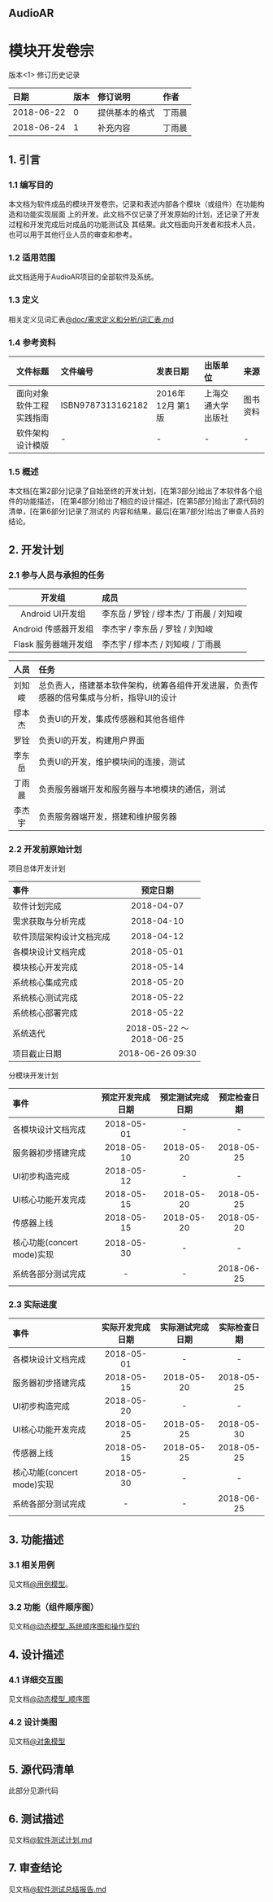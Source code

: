 ## AudioAR
# 模块开发卷宗

版本<1>
修订历史记录

|日期|版本|修订说明|作者|
|:-|:-|:-|:-|
|2018-06-22|0|提供基本的格式|丁雨晨|
|2018-06-24|1|补充内容|丁雨晨|

## 1. 引言

### 1.1 编写目的
本文档为软件成品的模块开发卷宗，记录和表述内部各个模块（或组件）在功能构造和功能实现层面
上的开发。此文档不仅记录了开发原始的计划，还记录了开发过程和开发完成后对成品的功能测试及
其结果。此文档面向开发者和技术人员，也可以用于其他行业人员的审查和参考。

### 1.2 适用范围
此文档适用于AudioAR项目的全部软件及系统。

### 1.3 定义
相关定义见词汇表[@doc/需求定义和分析/词汇表.md](/需求定义和分析/词汇表.md)

### 1.4 参考资料
|文件标题|文件编号|发表日期|出版单位|来源|
|:-:|:-|:-|:-|:-|
|面向对象软件工程实践指南|ISBN9787313162182|2016年 12月 第1版|上海交通大学出版社|图书资料|
|软件架构设计模版|-|-|-|-|课程资料|

### 1.5 概述
本文档[在第2部分]记录了自始至终的开发计划，[在第3部分]给出了本软件各个组件的功能描述，
[在第4部分]给出了相应的设计描述，[在第5部分]给出了源代码的清单，[在第6部分]记录了测试的
内容和结果，最后[在第7部分]给出了审查人员的结论。

## 2. 开发计划

### 2.1 参与人员与承担的任务
|开发组|成员|
|:-:|:-|
|Android UI开发组| 李东岳 / 罗铨 / 缪本杰/ 丁雨晨 / 刘知峻 |
|Android 传感器开发组| 李杰宇 / 李东岳 / 罗铨 / 刘知峻 |
|Flask 服务器端开发组|李杰宇 / 缪本杰 / 刘知峻 / 丁雨晨 |

|人员|任务|
|:-:|:-|
|刘知峻|总负责人，搭建基本软件架构，统筹各组件开发进展，负责传感器的信号集成与分析，指导UI的设计|
|缪本杰|负责UI的开发，集成传感器和其他各组件|
|罗铨|负责UI的开发，构建用户界面|
|李东岳|负责UI的开发，维护模块间的连接，测试|
|丁雨晨|负责服务器端开发和服务器与本地模块的通信，测试|
|李杰宇|负责服务器端开发，搭建和维护服务器|

### 2.2 开发前原始计划
项目总体开发计划

|事件|预定日期|
|:-|:-:|
|软件计划完成|2018-04-07|
|需求获取与分析完成|2018-04-10|
|软件顶层架构设计文档完成|2018-04-12|
|各模块设计文档完成|2018-05-01|
|模块核心开发完成|2018-05-14|
|系统核心集成完成|2018-05-20|
|系统核心测试完成|2018-05-22|
|系统核心部署完成|2018-05-22|
|系统迭代|2018-05-22 ～<br> 2018-06-25|
|项目截止日期|2018-06-26 09:30|

分模块开发计划

|事件|预定开发完成日期|预定测试完成日期|预定检查日期|
|:-|:-:|:-:|:-:|
|各模块设计文档完成|2018-05-01|-|-|
|服务器初步搭建完成|2018-05-10|2018-05-20|2018-05-25|
|UI初步构造完成|2018-05-12|-|-|
|UI核心功能开发完成|2018-05-15|2018-05-20|2018-05-25|
|传感器上线|2018-05-15|2018-05-20|2018-05-20|
|核心功能(concert mode)实现|2018-05-30|-|-|
|系统各部分测试完成|-|-|2018-06-25|

### 2.3 实际进度
|事件|实际开发完成日期|实际测试完成日期|实际检查日期|
|:-|:-:|:-:|:-:|
|各模块设计文档完成|2018-05-01|-|-|
|服务器初步搭建完成|2018-05-15|2018-05-20|2018-05-25|
|UI初步构造完成|2018-05-20|-|-|
|UI核心功能开发完成|2018-05-25|2018-05-25|2018-05-30|
|传感器上线|2018-05-15|2018-05-25|2018-05-25|
|核心功能(concert mode)实现|2018-05-30|-|-|
|系统各部分测试完成|-|-|2018-06-25|

## 3. 功能描述

### 3.1 相关用例
见文档[@用例模型](../需求定义和分析/用例模型.md)。

### 3.2 功能（组件顺序图）
见文档[@动态模型_系统顺序图和操作契约](../需求定义和分析/系统顺序图与操作契约/动态模型_系统顺序图和操作契约.md)

## 4. 设计描述

### 4.1 详细交互图
见文档[@动态模型_顺序图](../需求定义和分析/动态模型.md)

### 4.2 设计类图
见文档[@对象模型](../需求定义和分析/对象模型.md)

## 5. 源代码清单
此部分见源代码

## 6. 测试描述
见文档[@软件测试计划.md](../测试/软件测试计划.md)

## 7. 审查结论
见文档[@软件测试总结报告.md](../测试/软件测试总结报告.md)
